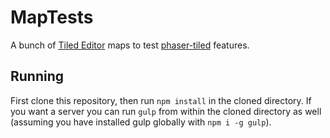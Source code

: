 # MapTests

A bunch of [Tiled Editor][0] maps to test [phaser-tiled][1] features.

[0]: http://mapeditor.org/
[1]: https://github.com/englercj/phaser-tiled

## Running

First clone this repository, then run `npm install` in the cloned directory.
If you want a server you can run `gulp` from within the cloned directory as well
(assuming you have installed gulp globally with `npm i -g gulp`).

